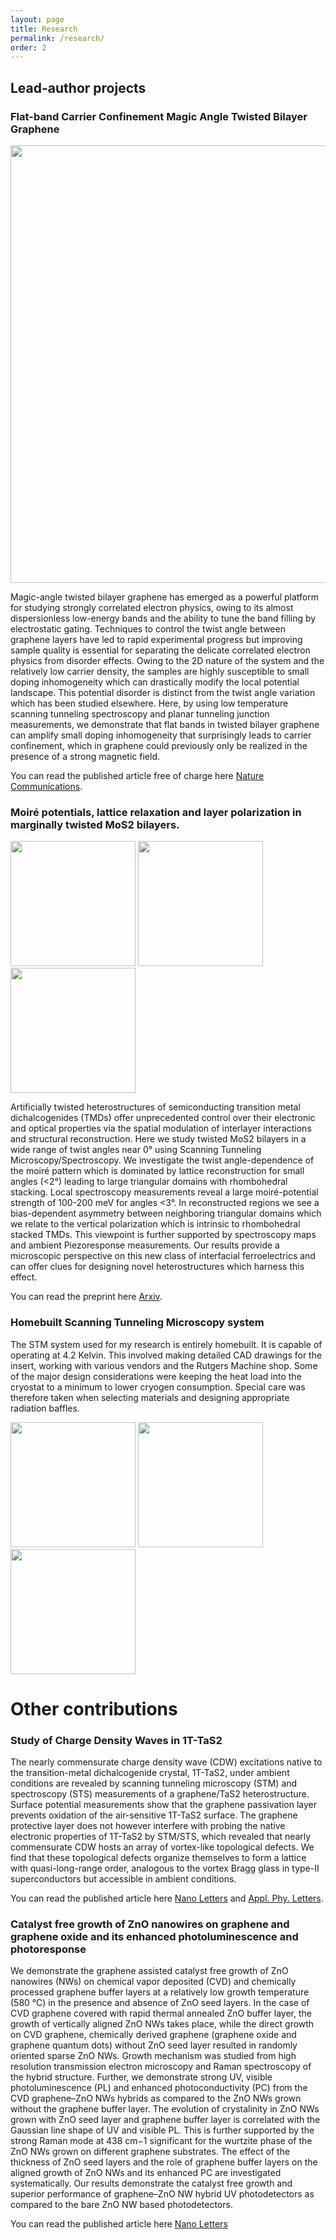 ```yaml
---
layout: page
title: Research
permalink: /research/
order: 2
---
```


<h2> Lead-author projects</h2>

<h3> Flat-band Carrier Confinement Magic Angle Twisted Bilayer Graphene</h3>

<p float="center">
  <img src="../assets/MATBG.png" width="700" />
</p>

Magic-angle twisted bilayer graphene has emerged as a powerful platform for studying strongly correlated electron physics, owing to its almost dispersionless low-energy bands and the ability to tune the band filling by electrostatic gating. Techniques to control the twist angle between graphene layers have led to rapid experimental progress but improving sample quality is essential for separating the delicate correlated electron physics from disorder effects. Owing to the 2D nature of the system and the relatively low carrier density, the samples are highly susceptible to small doping inhomogeneity which can drastically modify the local potential landscape. This potential disorder is distinct from the twist angle variation which has been studied elsewhere. Here, by using low temperature scanning tunneling spectroscopy and planar tunneling junction measurements, we demonstrate that flat bands in twisted bilayer graphene can amplify small doping inhomogeneity that surprisingly leads to carrier confinement, which in graphene could previously only be realized in the presence of a strong magnetic field.

You can read the published article free of charge here [Nature Communications](https://www.nature.com/articles/s41467-021-24480-3).

<h3> Moiré potentials, lattice relaxation and layer polarization in marginally twisted MoS2 bilayers.</h3>

<p float="left">
  <img src="../assets/MoS2.png" width="200" />
  <img src="../assets/MoS2_2.png" width="200" />
  <img src="../assets/MoS2_3.png" width="200" />
</p>


Artificially twisted heterostructures of semiconducting transition metal dichalcogenides (TMDs) offer unprecedented control over their electronic and optical properties via the spatial modulation of interlayer interactions and structural reconstruction. Here we study twisted MoS2 bilayers in a wide range of twist angles near 0° using Scanning Tunneling Microscopy/Spectroscopy. We investigate the twist angle-dependence of the moiré pattern which is dominated by lattice reconstruction for small angles (<2°) leading to large triangular domains with rhombohedral stacking.  Local spectroscopy measurements reveal a large moiré-potential strength of 100-200 meV for angles <3°. In reconstructed regions we see a bias-dependent asymmetry between neighboring triangular domains which we relate to the vertical polarization which is intrinsic to rhombohedral stacked TMDs. This viewpoint is further supported by spectroscopy maps and ambient Piezoresponse measurements. Our results provide a microscopic perspective on this new class of interfacial ferroelectrics and can offer clues for designing novel heterostructures which harness this effect.

You can read the preprint here [Arxiv](https://arxiv.org/abs/2210.08368#).

<h3> Homebuilt Scanning Tunneling Microscopy system </h3>

The STM system used for my research is entirely homebuilt. It is capable of operating at 4.2 Kelvin. This involved making detailed CAD drawings for the insert, working with various vendors and the Rutgers Machine shop. Some of the major design considerations were keeping the heat load into the cryostat to a minimum to lower cryogen consumption. Special care was therefore taken when selecting materials and designing appropriate radiation baffles.

<p float="left">
  <img src="../assets/assembly.png" width="200" />
  <img src="../assets/insert.png" width="200" /> 
  <img src="../assets/in_use.png" width="200" />
</p>


<h1> Other contributions</h1>

<h3> Study of Charge Density Waves in 1T-TaS2</h3>

The nearly commensurate charge density wave (CDW) excitations native to the transition-metal dichalcogenide crystal, 1T-TaS2, under ambient conditions are revealed by scanning tunneling microscopy (STM) and spectroscopy (STS) measurements of a graphene/TaS2 heterostructure. Surface potential measurements show that the graphene passivation layer prevents oxidation of the air-sensitive 1T-TaS2 surface. The graphene protective layer does not however interfere with probing the native electronic properties of 1T-TaS2 by STM/STS, which revealed that nearly commensurate CDW hosts an array of vortex-like topological defects. We find that these topological defects organize themselves to form a lattice with quasi-long-range order, analogous to the vortex Bragg glass in type-II superconductors but accessible in ambient conditions.

You can read the published article here [Nano Letters](https://pubs.acs.org/doi/abs/10.1021/acs.nanolett.1c01655) and [Appl. Phy. Letters](https://aip.scitation.org/doi/abs/10.1063/5.0059662).

<h3> Catalyst free growth of ZnO nanowires on graphene and graphene oxide and its enhanced photoluminescence and photoresponse</h3>

We demonstrate the graphene assisted catalyst free growth of ZnO nanowires (NWs) on chemical vapor deposited (CVD) and chemically processed graphene buffer layers at a relatively low growth temperature (580 °C) in the presence and absence of ZnO seed layers. In the case of CVD graphene covered with rapid thermal annealed ZnO buffer layer, the growth of vertically aligned ZnO NWs takes place, while the direct growth on CVD graphene, chemically derived graphene (graphene oxide and graphene quantum dots) without ZnO seed layer resulted in randomly oriented sparse ZnO NWs. Growth mechanism was studied from high resolution transmission electron microscopy and Raman spectroscopy of the hybrid structure. Further, we demonstrate strong UV, visible photoluminescence (PL) and enhanced photoconductivity (PC) from the CVD graphene–ZnO NWs hybrids as compared to the ZnO NWs grown without the graphene buffer layer. The evolution of crystalinity in ZnO NWs grown with ZnO seed layer and graphene buffer layer is correlated with the Gaussian line shape of UV and visible PL. This is further supported by the strong Raman mode at 438 cm−1 significant for the wurtzite phase of the ZnO NWs grown on different graphene substrates. The effect of the thickness of ZnO seed layers and the role of graphene buffer layers on the aligned growth of ZnO NWs and its enhanced PC are investigated systematically. Our results demonstrate the catalyst free growth and superior performance of graphene–ZnO NW hybrid UV photodetectors as compared to the bare ZnO NW based photodetectors.

You can read the published article here [Nano Letters](https://iopscience.iop.org/article/10.1088/0957-4484/26/14/145601/meta)